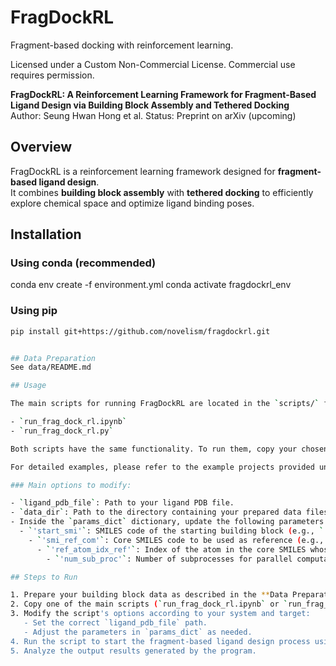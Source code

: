 # FragDockRL

Fragment-based docking with reinforcement learning.

Licensed under a Custom Non-Commercial License. Commercial use requires permission.

**FragDockRL: A Reinforcement Learning Framework for Fragment-Based Ligand Design via Building Block Assembly and Tethered Docking**  
Author: Seung Hwan Hong et al.
Status: Preprint on arXiv (upcoming)


## Overview

FragDockRL is a reinforcement learning framework designed for **fragment-based ligand design**.  
It combines **building block assembly** with **tethered docking** to efficiently explore chemical space and optimize ligand binding poses.


## Installation

### Using conda (recommended)
conda env create -f environment.yml
conda activate fragdockrl_env


### Using pip
```bash
pip install git+https://github.com/novelism/fragdockrl.git


## Data Preparation
See data/README.md

## Usage

The main scripts for running FragDockRL are located in the `scripts/` folder:

- `run_frag_dock_rl.ipynb`  
- `run_frag_dock_rl.py`

Both scripts have the same functionality. To run them, copy your chosen script to your working directory and modify the options inside before execution.

For detailed examples, please refer to the example projects provided under the `examples/` folder.

### Main options to modify:

- `ligand_pdb_file`: Path to your ligand PDB file.  
- `data_dir`: Path to the directory containing your prepared data files.  
- Inside the `params_dict` dictionary, update the following parameters as needed:
  - `'start_smi'`: SMILES code of the starting building block (e.g., `'NCc1ccncc1'`).  
    - `'smi_ref_com'`: Core SMILES code to be used as reference (e.g., `'Cc1ccncc1'`).  
      - `'ref_atom_idx_ref'`: Index of the atom in the core SMILES whose coordinates will be fixed during docking (starting from 0). Note this corresponds to the rotamer unit in the PDBQT, not an individual atom.  
        - `'num_sub_proc'`: Number of subprocesses for parallel computation used in docking (e.g., `16`).

## Steps to Run

1. Prepare your building block data as described in the **Data Preparation** section.  
2. Copy one of the main scripts (`run_frag_dock_rl.ipynb` or `run_frag_dock_rl.py`) from the `scripts/` folder to your working directory.  
3. Modify the script's options according to your system and target:
   - Set the correct `ligand_pdb_file` path.  
   - Adjust the parameters in `params_dict` as needed.  
4. Run the script to start the fragment-based ligand design process using reinforcement learning and tethered docking.  
5. Analyze the output results generated by the program.


